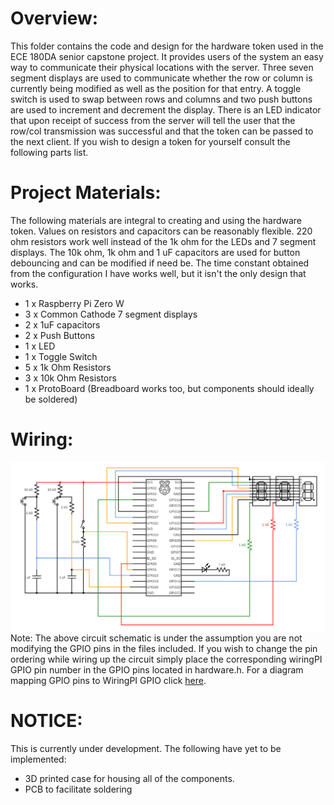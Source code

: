 # Overview:
This folder contains the code and design for the hardware token used in the ECE 
180DA senior capstone project. It provides users of the system an easy way to
communicate their physical locations with the server. Three seven segment displays
are used to communicate whether the row or column is currently being modified as
well as the position for that entry. A toggle switch is used to swap between rows
and columns and two push buttons are used to increment and decrement the display.
There is an LED indicator that upon receipt of success from the server will tell
the user that the row/col transmission was successful and that the token can be
passed to the next client. If you wish to design a token for yourself consult the
following parts list.

# Project Materials:
The following materials are integral to creating and using the hardware token.
Values on resistors and capacitors can be reasonably flexible. 220 ohm resistors
work well instead of the 1k ohm for the LEDs and 7 segment displays. The 10k ohm,
1k ohm and 1 uF capacitors are used for button debouncing and can be modified if
need be. The time constant obtained from the configuration I have works well, but
it isn't the only design that works.
* 1 x Raspberry Pi Zero W
* 3 x Common Cathode 7 segment displays
* 2 x 1uF capacitors
* 2 x Push Buttons
* 1 x LED
* 1 x Toggle Switch
* 5 x 1k Ohm Resistors
* 3 x 10k Ohm Resistors
* 1 x ProtoBoard (Breadboard works too, but components should ideally be soldered)

# Wiring:
![Circuit Schematic](Schematic/circuit.png?raw=true "Wiring Diagram")
Note: The above circuit schematic is under the assumption you are not modifying the 
GPIO pins in the files included. If you wish to change the pin ordering while wiring
up the circuit simply place the corresponding wiringPI GPIO pin number in the GPIO
pins located in hardware.h. For a diagram mapping GPIO pins to WiringPI GPIO click 
[here](https://pinout.xyz/#).

# NOTICE:
This is currently under development. The following have yet to be implemented:
* 3D printed case for housing all of the components.
* PCB to facilitate soldering